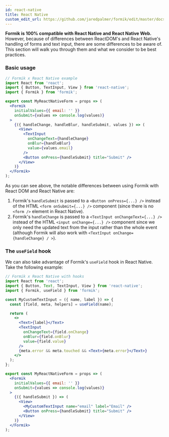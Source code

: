 ```yaml
---
id: react-native
title: React Native
custom_edit_url: https://github.com/jaredpalmer/formik/edit/master/docs/guides/react-native.md
---
```


**Formik is 100% compatible with React Native and React Native Web.** However, because of differences between ReactDOM's and React Native's handling of forms and text input, there are some differences to be aware of. This section will walk you through them and what we consider to be best practices.

### Basic usage

```jsx
// Formik x React Native example
import React from 'react';
import { Button, TextInput, View } from 'react-native';
import { Formik } from 'formik';

export const MyReactNativeForm = props => (
  <Formik
    initialValues={{ email: '' }}
    onSubmit={values => console.log(values)}
  >
    {({ handleChange, handleBlur, handleSubmit, values }) => (
      <View>
        <TextInput
          onChangeText={handleChange}
          onBlur={handleBlur}
          value={values.email}
        />
        <Button onPress={handleSubmit} title="Submit" />
      </View>
    )}
  </Formik>
);
```

As you can see above, the notable differences between using Formik with React
DOM and React Native are:

1.  Formik's `handleSubmit` is passed to a `<Button onPress={...} />`
    instead of the HTML `<form onSubmit={...} />` component (since there is no
    `<form />` element in React Native).
2.  Formik's `handleChange` is passed to a `<TextInput onChangeText={...} />` instead of the HTML `<input onChange={...} />` component since we only need the updated text from the input rather than the whole event (although Formik will also work with `<TextInput onChange={handleChange} / >`).

### The `useField` hook

We can also take advantage of Formik's `useField` hook in React Native. Take the following example:

```jsx
// Formik x React Native with hooks
import React from 'react';
import { Button, Text, TextInput, View } from 'react-native';
import { Formik, useField } from 'formik';

const MyCustomTextInput = ({ name, label }) => {
  const [field, meta, helpers] = useField(name);

  return (
    <>
      <Text>{label}</Text>
      <TextInput
        onChangeText={field.onChange}
        onBlur={field.onBlur}
        value={field.value}
      />
      {meta.error && meta.touched && <Text>{meta.error}</Text>}
    </>
  );
};

export const MyReactNativeForm = props => (
  <Formik
    initialValues={{ email: '' }}
    onSubmit={values => console.log(values)}
  >
    {({ handleSubmit }) => (
      <View>
        <MyCustomTextInput name="email" label="Email" />
        <Button onPress={handleSubmit} title="Submit" />
      </View>
    )}
  </Formik>
);
```
